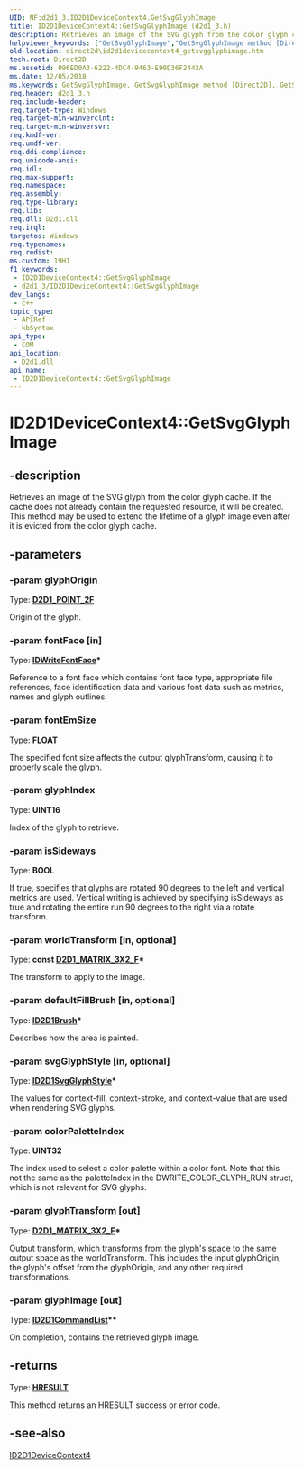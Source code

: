 ```yaml
---
UID: NF:d2d1_3.ID2D1DeviceContext4.GetSvgGlyphImage
title: ID2D1DeviceContext4::GetSvgGlyphImage (d2d1_3.h)
description: Retrieves an image of the SVG glyph from the color glyph cache.
helpviewer_keywords: ["GetSvgGlyphImage","GetSvgGlyphImage method [Direct2D]","GetSvgGlyphImage method [Direct2D]","ID2D1DeviceContext4 interface","ID2D1DeviceContext4 interface [Direct2D]","GetSvgGlyphImage method","ID2D1DeviceContext4.GetSvgGlyphImage","ID2D1DeviceContext4::GetSvgGlyphImage","d2d1_3/ID2D1DeviceContext4::GetSvgGlyphImage","direct2d.id2d1devicecontext4_getsvgglyphimage"]
old-location: direct2d\id2d1devicecontext4_getsvgglyphimage.htm
tech.root: Direct2D
ms.assetid: 096ED0A3-6222-4DC4-9463-E90D36F2442A
ms.date: 12/05/2018
ms.keywords: GetSvgGlyphImage, GetSvgGlyphImage method [Direct2D], GetSvgGlyphImage method [Direct2D],ID2D1DeviceContext4 interface, ID2D1DeviceContext4 interface [Direct2D],GetSvgGlyphImage method, ID2D1DeviceContext4.GetSvgGlyphImage, ID2D1DeviceContext4::GetSvgGlyphImage, d2d1_3/ID2D1DeviceContext4::GetSvgGlyphImage, direct2d.id2d1devicecontext4_getsvgglyphimage
req.header: d2d1_3.h
req.include-header: 
req.target-type: Windows
req.target-min-winverclnt: 
req.target-min-winversvr: 
req.kmdf-ver: 
req.umdf-ver: 
req.ddi-compliance: 
req.unicode-ansi: 
req.idl: 
req.max-support: 
req.namespace: 
req.assembly: 
req.type-library: 
req.lib: 
req.dll: D2d1.dll
req.irql: 
targetos: Windows
req.typenames: 
req.redist: 
ms.custom: 19H1
f1_keywords:
 - ID2D1DeviceContext4::GetSvgGlyphImage
 - d2d1_3/ID2D1DeviceContext4::GetSvgGlyphImage
dev_langs:
 - c++
topic_type:
 - APIRef
 - kbSyntax
api_type:
 - COM
api_location:
 - D2d1.dll
api_name:
 - ID2D1DeviceContext4::GetSvgGlyphImage
---
```


# ID2D1DeviceContext4::GetSvgGlyphImage


## -description

Retrieves an image of the SVG glyph from the color glyph cache. If the cache  does not already contain the requested resource, it will be created.
          This method may be used to extend the lifetime of a glyph image even after it is evicted from the color glyph cache.

## -parameters

### -param glyphOrigin

Type: <b><a href="/windows/desktop/Direct2D/d2d1-point-2f">D2D1_POINT_2F</a></b>

Origin of the glyph.

### -param fontFace [in]

Type: <b><a href="/windows/desktop/api/dwrite/nn-dwrite-idwritefontface">IDWriteFontFace</a>*</b>

Reference to a font face which contains font face type, appropriate file references, face identification data and various font data such as metrics, names and glyph outlines.

### -param fontEmSize

Type: <b>FLOAT</b>

The specified font size affects the output
          glyphTransform, causing it to properly scale the glyph.

### -param glyphIndex

Type: <b>UINT16</b>

Index of the glyph to retrieve.

### -param isSideways

Type: <b>BOOL</b>

If true, specifies that glyphs are rotated 90 degrees to the left and vertical metrics are used. Vertical writing is achieved by specifying isSideways as true and rotating the entire run 90 degrees to the right via a rotate transform.

### -param worldTransform [in, optional]

Type: <b>const <a href="/windows/desktop/Direct2D/d2d1-matrix-3x2-f">D2D1_MATRIX_3X2_F</a>*</b>

The transform to apply to the image.

### -param defaultFillBrush [in, optional]

Type: <b><a href="/windows/desktop/api/d2d1/nn-d2d1-id2d1brush">ID2D1Brush</a>*</b>

Describes how the area is painted.

### -param svgGlyphStyle [in, optional]

Type: <b><a href="/windows/desktop/api/d2d1_3/nn-d2d1_3-id2d1svgglyphstyle">ID2D1SvgGlyphStyle</a>*</b>

The values for context-fill, context-stroke, and context-value that are used when rendering SVG glyphs.

### -param colorPaletteIndex

Type: <b>UINT32</b>

The index used to select a color palette within a color font. 
          Note that this not the same as the paletteIndex in the DWRITE_COLOR_GLYPH_RUN struct, which is not relevant for SVG glyphs.

### -param glyphTransform [out]

Type: <b><a href="/windows/desktop/Direct2D/d2d1-matrix-3x2-f">D2D1_MATRIX_3X2_F</a>*</b>

Output transform, which transforms from the glyph's space to the same output space as the worldTransform. 
          This includes the input glyphOrigin, the glyph's offset from the glyphOrigin, and any other required transformations.

### -param glyphImage [out]

Type: <b><a href="/windows/desktop/api/d2d1_1/nn-d2d1_1-id2d1commandlist">ID2D1CommandList</a>**</b>

On completion, contains the retrieved glyph image.

## -returns

Type: <b><a href="/windows/win32/com/structure-of-com-error-codes">HRESULT</a></b>

This method returns an HRESULT success or error code.

## -see-also

<a href="/windows/desktop/api/d2d1_3/nn-d2d1_3-id2d1devicecontext4">ID2D1DeviceContext4</a>

